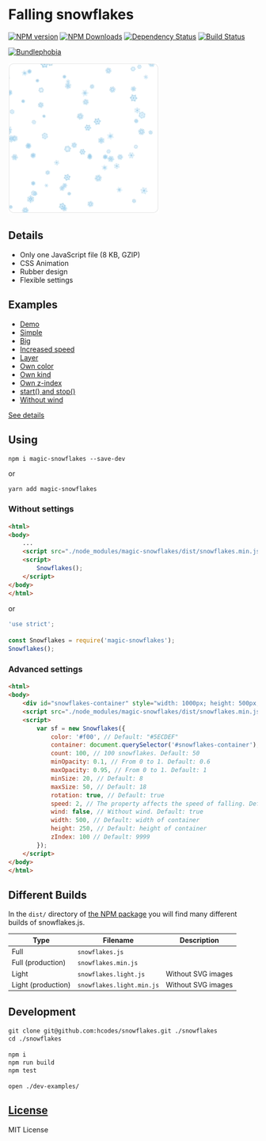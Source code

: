 Falling snowflakes
==================
[![NPM version](https://img.shields.io/npm/v/magic-snowflakes.svg)](https://www.npmjs.com/package/magic-snowflakes)
[![NPM Downloads](https://img.shields.io/npm/dm/magic-snowflakes.svg?style=flat)](https://www.npmjs.org/package/magic-snowflakes)
[![Dependency Status](https://img.shields.io/david/hcodes/snowflakes.svg)](https://david-dm.org/hcodes/snowflakes)
[![Build Status](https://img.shields.io/travis/hcodes/snowflakes.svg?style=flat)](https://travis-ci.org/hcodes/snowflakes)

[![Bundlephobia](https://badgen.net/bundlephobia/minzip/magic-snowflakes)](https://bundlephobia.com/result?p=magic-snowflakes)


<img width="304" height="304" src="./promo/promo.gif" />


## Details
- Only one JavaScript file (8 KB, GZIP)
- CSS Animation
- Rubber design
- Flexible settings

## Examples
- [Demo](https://hcodes.github.io/demo-snowflakes/)
- [Simple](https://hcodes.github.io/snowflakes/examples/simple.html)
- [Big](https://hcodes.github.io/snowflakes/examples/big.html)
- [Increased speed](https://hcodes.github.io/snowflakes/examples/increased_speed.html)
- [Layer](https://hcodes.github.io/snowflakes/examples/layer.html)
- [Own color](https://hcodes.github.io/snowflakes/examples/color.html)
- [Own kind](https://hcodes.github.io/snowflakes/examples/balls.html)
- [Own z-index](https://hcodes.github.io/snowflakes/examples/z-index.html)
- [start() and stop()](https://hcodes.github.io/snowflakes/examples/start_stop.html)
- [Without wind](https://hcodes.github.io/snowflakes/examples/without_wind.html)

[See details](https://github.com/hcodes/snowflakes/tree/master/examples)

## Using

```
npm i magic-snowflakes --save-dev
```
or
```
yarn add magic-snowflakes
```

### Without settings
```html
<html>
<body>
    ...
    <script src="./node_modules/magic-snowflakes/dist/snowflakes.min.js"></script>
    <script>
        Snowflakes();
    </script>
</body>
</html>
```

or

```js
'use strict';

const Snowflakes = require('magic-snowflakes');
Snowflakes();
```

### Advanced settings
```html
<html>
<body>
    <div id="snowflakes-container" style="width: 1000px; height: 500px;"></div>
    <script src="./node_modules/magic-snowflakes/dist/snowflakes.min.js"></script>
    <script>
        var sf = new Snowflakes({
            color: '#f00', // Default: "#5ECDEF"
            container: document.querySelector('#snowflakes-container'), // Default: document.body
            count: 100, // 100 snowflakes. Default: 50
            minOpacity: 0.1, // From 0 to 1. Default: 0.6
            maxOpacity: 0.95, // From 0 to 1. Default: 1
            minSize: 20, // Default: 8
            maxSize: 50, // Default: 18
            rotation: true, // Default: true
            speed: 2, // The property affects the speed of falling. Default: 1
            wind: false, // Without wind. Default: true
            width: 500, // Default: width of container
            height: 250, // Default: height of container
            zIndex: 100 // Default: 9999
        });
    </script>
</body>
</html>
```

## Different Builds
In the `dist/` directory of [the NPM package](https://unpkg.com/magic-snowflakes/dist/) you will find many different builds of snowflakes.js.

|Type              |Filename                 |Description       |
|------------------|-------------------------|------------------|
|Full              |`snowflakes.js`          |                  |
|Full (production) |`snowflakes.min.js`      |                  |
|Light             |`snowflakes.light.js`    |Without SVG images|
|Light (production)|`snowflakes.light.min.js`|Without SVG images|


## Development
```
git clone git@github.com:hcodes/snowflakes.git ./snowflakes
cd ./snowflakes

npm i
npm run build
npm test

open ./dev-examples/
```

## [License](LICENSE)
MIT License
